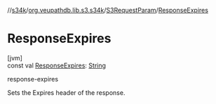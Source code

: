 //[s34k](../../../index.md)/[org.veupathdb.lib.s3.s34k](../index.md)/[S3RequestParam](index.md)/[ResponseExpires](-response-expires.md)

# ResponseExpires

[jvm]\
const val [ResponseExpires](-response-expires.md): [String](https://kotlinlang.org/api/latest/jvm/stdlib/kotlin/-string/index.html)

response-expires

Sets the Expires header of the response.

